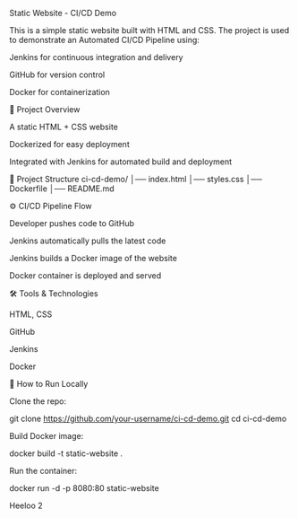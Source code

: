 Static Website - CI/CD Demo

This is a simple static website built with HTML and CSS.
The project is used to demonstrate an Automated CI/CD Pipeline using:

Jenkins for continuous integration and delivery

GitHub for version control

Docker for containerization

🚀 Project Overview

A static HTML + CSS website

Dockerized for easy deployment

Integrated with Jenkins for automated build and deployment

📂 Project Structure
ci-cd-demo/
│── index.html
│── styles.css
│── Dockerfile
│── README.md

⚙️ CI/CD Pipeline Flow

Developer pushes code to GitHub

Jenkins automatically pulls the latest code

Jenkins builds a Docker image of the website

Docker container is deployed and served

🛠️ Tools & Technologies

HTML, CSS

GitHub

Jenkins

Docker

📌 How to Run Locally

Clone the repo:

git clone https://github.com/your-username/ci-cd-demo.git
cd ci-cd-demo


Build Docker image:

docker build -t static-website .


Run the container:

docker run -d -p 8080:80 static-website


Heeloo 2
